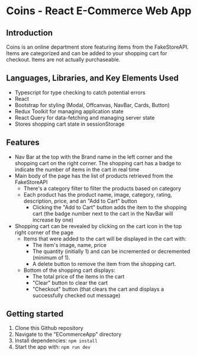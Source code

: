 # Coins - React E-Commerce Web App

## Introduction
Coins is an online department store featuring items from the FakeStoreAPI. Items are categorized and can be added to your shopping cart for checkout. Items are not actually purchaseable.

## Languages, Libraries, and Key Elements Used
- Typescript for type checking to catch potential errors
- React
- Bootstrap for styling (Modal, Offcanvas, NavBar, Cards, Button)
- Redux Toolkit for managing application state 
- React Query for data-fetching and managing server state
- Stores shopping cart state in sessionStorage

## Features
- Nav Bar at the top with the Brand name in the left corner and the shopping cart on the right corner. The shopping cart has a badge to indicate the number of items in the cart in real time
- Main body of the page has the list of products retrieved from the FakeStoreAPI
  - There's a category filter to filter the products based on category
  - Each product has the product name, image, category, rating, description, price, and an "Add to Cart" button 
    - Clicking the "Add to Cart" button adds the item to the shopping cart (the badge number next to the cart in the NavBar will increase by one)
- Shopping cart can be revealed by clicking on the cart icon in the top right corner of the page
  - Items that were added to the cart will be displayed in the cart with: 
    - The item's image, name, price
    - The quantity (initially 1) and can be incremented or decremented (minimum of 1). 
    - A delete button to remove the item from the shopping cart.
  - Bottom of the shopping cart displays:
    - The total price of the items in the cart 
    - "Clear" button to clear the cart 
    - "Checkout" button (that clears the cart and displays a successfully checked out message)

## Getting started
1. Clone this Github repository
2. Navigate to the "ECommerceApp" directory
3. Install dependencies: `npm install`
4. Start the app with: `npm run dev`